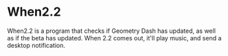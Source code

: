 # When2.2

When2.2 is a program that checks if Geometry Dash has updated, as well as if the beta has updated. When 2.2 comes out, it'll play music, and send a desktop notification.